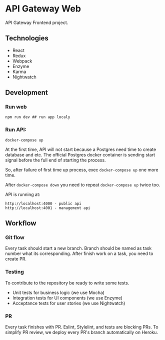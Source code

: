 # API Gateway Web

API Gateway Frontend project.

## Technologies

- React
- Redux
- Webpack
- Enzyme
- Karma
- Nightwatch

## Development

### Run web

```
npm run dev ## run app localy
```

### Run API:

```
docker-compose up
```

At the first time, API will not start because a Postgres need time to create database and etc. The official Postgres docker container is sending start signal before the full end of starting the process.

So, after failure of first time up process, exec `docker-compose up` one more time. 

After `docker-compose down` you need to repeat `docker-compose up` twice too.

API is running at:

```
http://localhost:4000 - public api
http://localhost:4001 - management api
```

## Workflow

### Git flow

Every task should start a new branch. Branch should be named as task number what its corresponding.
After finish work on a task, you need to create PR.

### Testing

To contribute to the repository be ready to write some tests.

- Unit tests for business logic (we use Mocha)
- Integration tests for UI components (we use Enzyme)
- Acceptance tests for user stories (we use Nightwatch)

### PR

Every task finishes with PR. Eslint, Stylelint, and tests are blocking PRs. To simplify PR review, we deploy every PR's branch automatically on Heroku.

